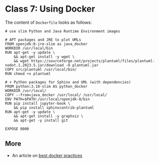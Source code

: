 # Class 7: Using Docker

The content of `Dockerfile` looks as follows:
```{docker}
# use slim Python and Java Runtime Environment images 

# APT packages and JRE to plot UMLs
FROM openjdk:8-jre-slim as java_docker
WORKDIR /usr/local/bin
RUN apt-get -y update \
    && apt-get install -y wget \
    && wget https://sourceforge.net/projects/plantuml/files/plantuml-nodot.1.2023.5.jar/download -O plantuml.jar 
COPY src/plantuml /usr/local/bin/
RUN chmod +x plantuml

# + Python packages for Sphinx and UML (with dependencies)
FROM python:3.10-slim AS python_docker
WORKDIR /usr/local/
COPY --from=java_docker /usr/local/ /usr/local/
ENV PATH=$PATH:/usr/local/openjdk-8/bin
RUN pip install jupyter-book \
    && pip install sphinxcontrib-plantuml
RUN apt-get -y update \
    && apt-get install -y graphviz \
    && apt-get -y install git

EXPOSE 8000
```


## More

* An article on [best docker practices](https://testdriven.io/blog/docker-best-practices/)